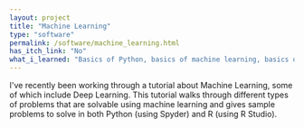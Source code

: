 ```yaml
---
layout: project
title: "Machine Learning"
type: "software"
permalink: /software/machine_learning.html
has_itch_link: "No"
what_i_learned: "Basics of Python, basics of machine learning, basics of R."
---
```

I've recently been working through a tutorial about Machine Learning, some of which include Deep Learning. This tutorial walks through different types of problems that are solvable using machine learning and gives sample problems to solve in both Python (using Spyder) and R (using R Studio).